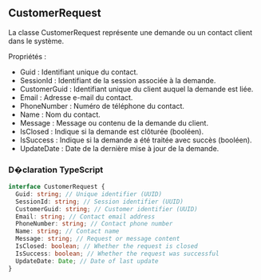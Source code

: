 ﻿## CustomerRequest

La classe CustomerRequest représente une demande ou un contact client dans le système.

Propriétés :
- Guid : Identifiant unique du contact.
- SessionId : Identifiant de la session associée à la demande.
- CustomerGuid : Identifiant unique du client auquel la demande est liée.
- Email : Adresse e-mail du contact.
- PhoneNumber : Numéro de téléphone du contact.
- Name : Nom du contact.
- Message : Message ou contenu de la demande du client.
- IsClosed : Indique si la demande est clôturée (booléen).
- IsSuccess : Indique si la demande a été traitée avec succès (booléen).
- UpdateDate : Date de la dernière mise à jour de la demande.

### D�claration TypeScript
```typescript
interface CustomerRequest {
  Guid: string; // Unique identifier (UUID)
  SessionId: string; // Session identifier (UUID)
  CustomerGuid: string; // Customer identifier (UUID)
  Email: string; // Contact email address
  PhoneNumber: string; // Contact phone number
  Name: string; // Contact name
  Message: string; // Request or message content
  IsClosed: boolean; // Whether the request is closed
  IsSuccess: boolean; // Whether the request was successful
  UpdateDate: Date; // Date of last update
}
```
